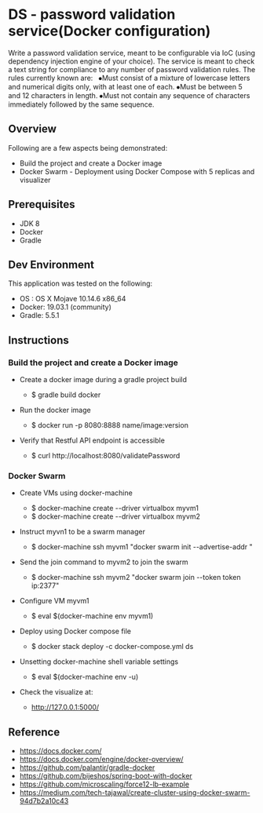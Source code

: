 # DS - password validation service(Docker configuration)
Write a password validation service, meant to be configurable via IoC (using dependency injection engine of your choice). The service is meant to check a text string for compliance to any number of password validation rules. The rules currently known are:
 
⦁Must consist of a mixture of lowercase letters and numerical digits only, with at least one of each.
⦁Must be between 5 and 12 characters in length.
⦁Must not contain any sequence of characters immediately followed by the same sequence.

## Overview

Following are a few aspects being demonstrated:

- Build the project and create a Docker image
- Docker Swarm - Deployment using Docker Compose with 5 replicas and visualizer

## Prerequisites
- JDK 8
- Docker
- Gradle

## Dev Environment
This application was tested on the following:

- OS : OS X Mojave 10.14.6 x86_64
- Docker: 19.03.1 (community)
- Gradle: 5.5.1

## Instructions

### Build the project and create a Docker image

- Create a docker image during a gradle project build
	 - $ gradle build docker

- Run the docker image
	 - $ docker run -p 8080:8888 name/image:version 

- Verify that Restful API endpoint is accessible
	 - $ curl http://localhost:8080/validatePassword
	 
### Docker Swarm
- Create VMs using docker-machine
     - $ docker-machine create --driver virtualbox myvm1
     - $ docker-machine create --driver virtualbox myvm2
    
- Instruct myvn1 to be a swarm manager 
     - $ docker-machine ssh myvm1 "docker swarm init --advertise-addr <myvm1 ip>"

- Send the join command to myvm2 to join the swarm
     - $ docker-machine ssh myvm2 "docker swarm join --token token ip:2377"
          
- Configure VM myvm1
     - $ eval $(docker-machine env myvm1)
     
- Deploy using Docker compose file
	 - $ docker stack deploy -c docker-compose.yml ds

- Unsetting docker-machine shell variable settings
     - $ eval $(docker-machine env -u)

- Check the visualize at:
	 - http://127.0.0.1:5000/

## Reference

- https://docs.docker.com/
- https://docs.docker.com/engine/docker-overview/
- https://github.com/palantir/gradle-docker
- https://github.com/bijeshos/spring-boot-with-docker
- https://github.com/microscaling/force12-lb-example
- https://medium.com/tech-tajawal/create-cluster-using-docker-swarm-94d7b2a10c43